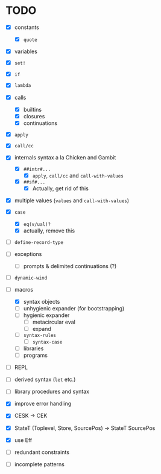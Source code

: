 # TODO

- [x] constants
    - [x] `quote`
- [x] variables
- [x] `set!`
- [x] `if`
- [x] `lambda`
- [x] calls
    - [x] builtins
    - [x] closures
    - [x] continuations
- [x] `apply`
- [x] `call/cc`
- [x] internals syntax a la Chicken and Gambit
    - [x] `##intr#...`
        - [x] `apply`, `call/cc` and `call-with-values`
    - [x] `##sf#...`
        - [x] Actually, get rid of this
- [x] multiple values (`values` and `call-with-values`)
- [x] `case`
    - [x] `eq(v/ual)?`
    - [x] actually, remove this
- [ ] `define-record-type`
- [ ] exceptions
    - [ ] prompts & delimited continuations (?)
- [ ] `dynamic-wind`
- [ ] macros
    - [x] syntax objects
    - [ ] unhygienic expander (for bootstrapping)
    - [ ] hygienic expander
        - [ ] metacircular eval
        - [ ] expand
    - [ ] `syntax-rules`
        - [ ] `syntax-case`
    - [ ] libraries
    - [ ] programs
- [ ] REPL
- [ ] derived syntax (`let` etc.)
- [ ] library procedures and syntax

- [x] improve error handling
- [x] CESK -> CEK
- [x] StateT (Toplevel, Store, SourcePos) -> StateT SourcePos
- [x] use Eff
- [ ] redundant constraints
- [ ] incomplete patterns
